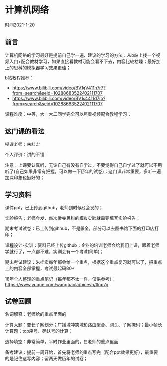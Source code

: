 

# 计算机网络

时间2021-1-20

## 前言

计算机网络的学习最好是提前自己学一遍，建议的学习的方法：从b站上找一个视频入门+配合教材学习，如果直接看教材可能会看不下去，内容比较枯燥；最好加上的思科的模拟器学习效果更佳；

b站教程推荐：

- https://www.bilibili.com/video/BV1gV411h7r7?from=search&seid=10288683522402111707
- https://www.bilibili.com/video/BV1c4411d7jb?from=search&seid=10288683522402111707

课程难度：中等，大一大二同学完全可以照着视频配合教程学习；

## 这门课的看法

授课老师：朱桂宏

个人评价：讲的不错

注意：上课要认真听，无论自己有没有自学过，不要觉得自己自学过了就可以不用听了(自己如果非常有把握，可以做一下历年的试卷)；这门课非常重要，多听一遍加深印象也挺好的；

## 学习资料

课件ppt，已上传到github，老师到时候也会发的；

实验报告：老师会发，每次做完思科的模拟实验就需要填写实验报告；

期末考试试卷：已上传到gihhub，不是很全，部分可以去图书馆下面的打印店打印；

课程设计-实训：资料已经上传github；企业的培训老师会给我们上课，跟着老师学就行了，一点都不难，实训会有一个考试(简单)；

期末考试建议：朱桂宏每年都会给一个重点，根据这个重点复习就可以了，把重点上的内容全部掌握，考试最起码80+

18年个人整理的重点笔记（每年都不太一样，仅供参考）：https://www.yuque.com/wangbaola/hrcevh/tlnp7g

## 试卷回顾

名词解释：老师给的重点里面的

计算大题：变长子网划分；广播域冲突域和路由聚合、网关、子网掩码；最小帧长计算题；tcp序号、确认号的计算；

选择填空：非常简单，平时作业里面的，在老师的重点里面


备考建议：提前一周开始，首先将老师的重点写完（配合ppt效果更好），最重要的是记住这写内容；留两天做历年的试卷；



